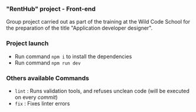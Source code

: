 ### "RentHub" project - Front-end

Group project carried out as part of the training at the Wild Code School for the preparation of the title "Application developer designer".

### Project launch

- Run command `npm i` to install the dependencies
- Run command `npm run dev`

### Others available Commands

- `lint` : Runs validation tools, and refuses unclean code (will be executed on every _commit_)
- `fix` : Fixes linter errors
